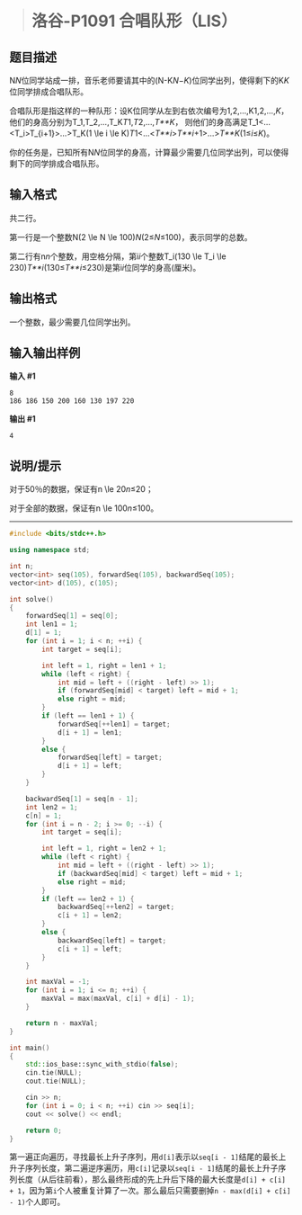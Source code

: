 > # 洛谷-P1091 合唱队形（LIS）

## 题目描述

N*N*位同学站成一排，音乐老师要请其中的(N-K*N*−*K*)位同学出列，使得剩下的K*K*位同学排成合唱队形。

合唱队形是指这样的一种队形：设K位同学从左到右依次编号为1,2,…,K1,2,…,*K*，他们的身高分别为T_1,T_2,…,T_K*T*1,*T*2,…,*T**K*， 则他们的身高满足T_1<...<T_i>T_{i+1}>…>T_K(1 \le i \le K)*T*1<...<*T**i*>*T**i*+1>…>*T**K*(1≤*i*≤*K*)。

你的任务是，已知所有N*N*位同学的身高，计算最少需要几位同学出列，可以使得剩下的同学排成合唱队形。

## 输入格式

共二行。

第一行是一个整数N(2 \le N \le 100)*N*(2≤*N*≤100)，表示同学的总数。

第二行有n*n*个整数，用空格分隔，第i*i*个整数T_i(130 \le T_i \le 230)*T**i*(130≤*T**i*≤230)是第i*i*位同学的身高(厘米)。

## 输出格式

一个整数，最少需要几位同学出列。

## 输入输出样例

**输入 #1**

```
8
186 186 150 200 160 130 197 220
```

**输出 #1**

```
4
```

## 说明/提示

对于50％的数据，保证有n \le 20*n*≤20；

对于全部的数据，保证有n \le 100*n*≤100。

-----

```c++
#include <bits/stdc++.h>

using namespace std;

int n;
vector<int> seq(105), forwardSeq(105), backwardSeq(105);
vector<int> d(105), c(105);

int solve()
{
	forwardSeq[1] = seq[0];
	int len1 = 1;
	d[1] = 1;
	for (int i = 1; i < n; ++i) {
		int target = seq[i];

		int left = 1, right = len1 + 1;
		while (left < right) {
			int mid = left + ((right - left) >> 1);
			if (forwardSeq[mid] < target) left = mid + 1;
			else right = mid;
		}
		if (left == len1 + 1) {
			forwardSeq[++len1] = target;
			d[i + 1] = len1;
		}
		else {
			forwardSeq[left] = target;
			d[i + 1] = left;
		}
	}

	backwardSeq[1] = seq[n - 1];
	int len2 = 1;
	c[n] = 1;
	for (int i = n - 2; i >= 0; --i) {
		int target = seq[i];

		int left = 1, right = len2 + 1;
		while (left < right) {
			int mid = left + ((right - left) >> 1);
			if (backwardSeq[mid] < target) left = mid + 1;
			else right = mid;
		}
		if (left == len2 + 1) {
			backwardSeq[++len2] = target;
			c[i + 1] = len2;
		}
		else {
			backwardSeq[left] = target;
			c[i + 1] = left;
		}
	}

	int maxVal = -1;
	for (int i = 1; i <= n; ++i) {
		maxVal = max(maxVal, c[i] + d[i] - 1);
	}

	return n - maxVal;
}

int main()
{
	std::ios_base::sync_with_stdio(false);
	cin.tie(NULL);
	cout.tie(NULL);

	cin >> n;
	for (int i = 0; i < n; ++i) cin >> seq[i];
	cout << solve() << endl;

	return 0;
}
```

第一遍正向遍历，寻找最长上升子序列，用`d[i]`表示以`seq[i - 1]`结尾的最长上升子序列长度，第二遍逆序遍历，用`c[i]`记录以`seq[i - 1]`结尾的最长上升子序列长度（从后往前看），那么最终形成的先上升后下降的最大长度是`d[i] + c[i] + 1`，因为第`i`个人被重复计算了一次。那么最后只需要删掉`n - max(d[i] + c[i] - 1)`个人即可。